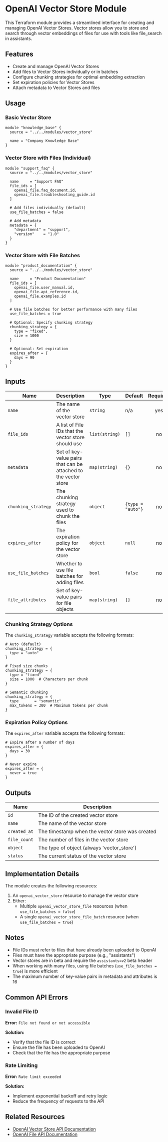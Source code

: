 # OpenAI Vector Store Module

This Terraform module provides a streamlined interface for creating and managing OpenAI Vector Stores. Vector stores allow you to store and search through vector embeddings of files for use with tools like file_search in assistants.

## Features

- Create and manage OpenAI Vector Stores
- Add files to Vector Stores individually or in batches
- Configure chunking strategies for optimal embedding extraction
- Set expiration policies for Vector Stores
- Attach metadata to Vector Stores and files

## Usage

### Basic Vector Store

```hcl
module "knowledge_base" {
  source = "../../modules/vector_store"
  
  name = "Company Knowledge Base"
}
```

### Vector Store with Files (Individual)

```hcl
module "support_faq" {
  source = "../../modules/vector_store"
  
  name     = "Support FAQ"
  file_ids = [
    openai_file.faq_document.id,
    openai_file.troubleshooting_guide.id
  ]
  
  # Add files individually (default)
  use_file_batches = false
  
  # Add metadata
  metadata = {
    "department" = "support",
    "version"    = "1.0"
  }
}
```

### Vector Store with File Batches

```hcl
module "product_documentation" {
  source = "../../modules/vector_store"
  
  name     = "Product Documentation"
  file_ids = [
    openai_file.user_manual.id,
    openai_file.api_reference.id,
    openai_file.examples.id
  ]
  
  # Use file batches for better performance with many files
  use_file_batches = true
  
  # Optional: Specify chunking strategy
  chunking_strategy = {
    type = "fixed",
    size = 1000
  }
  
  # Optional: Set expiration
  expires_after = {
    days = 90
  }
}
```

## Inputs

| Name | Description | Type | Default | Required |
|------|-------------|------|---------|:--------:|
| `name` | The name of the vector store | `string` | n/a | yes |
| `file_ids` | A list of File IDs that the vector store should use | `list(string)` | `[]` | no |
| `metadata` | Set of key-value pairs that can be attached to the vector store | `map(string)` | `{}` | no |
| `chunking_strategy` | The chunking strategy used to chunk the files | `object` | `{type = "auto"}` | no |
| `expires_after` | The expiration policy for the vector store | `object` | `null` | no |
| `use_file_batches` | Whether to use file batches for adding files | `bool` | `false` | no |
| `file_attributes` | Set of key-value pairs for file objects | `map(string)` | `{}` | no |

### Chunking Strategy Options

The `chunking_strategy` variable accepts the following formats:

```hcl
# Auto (default)
chunking_strategy = {
  type = "auto"
}

# Fixed size chunks
chunking_strategy = {
  type = "fixed"
  size = 1000  # Characters per chunk
}

# Semantic chunking
chunking_strategy = {
  type       = "semantic"
  max_tokens = 300  # Maximum tokens per chunk
}
```

### Expiration Policy Options

The `expires_after` variable accepts the following formats:

```hcl
# Expire after a number of days
expires_after = {
  days = 30
}

# Never expire
expires_after = {
  never = true
}
```

## Outputs

| Name | Description |
|------|-------------|
| `id` | The ID of the created vector store |
| `name` | The name of the vector store |
| `created_at` | The timestamp when the vector store was created |
| `file_count` | The number of files in the vector store |
| `object` | The type of object (always 'vector_store') |
| `status` | The current status of the vector store |

## Implementation Details

The module creates the following resources:

1. An `openai_vector_store` resource to manage the vector store
2. Either:
   - Multiple `openai_vector_store_file` resources (when `use_file_batches = false`)
   - A single `openai_vector_store_file_batch` resource (when `use_file_batches = true`)

## Notes

- File IDs must refer to files that have already been uploaded to OpenAI
- Files must have the appropriate purpose (e.g., "assistants")
- Vector stores are in beta and require the `assistants=v2` beta header
- When working with many files, using file batches (`use_file_batches = true`) is more efficient
- The maximum number of key-value pairs in metadata and attributes is 16

## Common API Errors

### Invalid File ID

**Error:** `File not found or not accessible`

**Solution:**
- Verify that the file ID is correct
- Ensure the file has been uploaded to OpenAI
- Check that the file has the appropriate purpose

### Rate Limiting

**Error:** `Rate limit exceeded`

**Solution:**
- Implement exponential backoff and retry logic
- Reduce the frequency of requests to the API

## Related Resources

- [OpenAI Vector Store API Documentation](https://platform.openai.com/docs/api-reference/vector-stores)
- [OpenAI File API Documentation](https://platform.openai.com/docs/api-reference/files) 